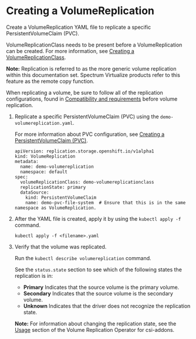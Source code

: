 # Creating a VolumeReplication

Create a VolumeReplication YAML file to replicate a specific PersistentVolumeClaim (PVC).

VolumeReplicationClass needs to be present before a VolumeReplication can be created. For more information, see [Creating a VolumeReplicationClass](csi_ug_config_create_vol_replicationclass.md).

**Note:** Replication is referred to as the more generic volume replication within this documentation set. Spectrum Virtualize products refer to this feature as the remote copy function.

When replicating a volume, be sure to follow all of the replication configurations, found in [Compatibility and requirements](../installation/csi_ug_requirements.md) before volume replication.

1.  Replicate a specific PersistentVolumeClaim (PVC) using the `demo-volumereplication.yaml`.

    For more information about PVC configuration, see [Creating a PersistentVolumeClaim (PVC)](csi_ug_config_create_pvc.md).

    ```
    apiVersion: replication.storage.openshift.io/v1alpha1
    kind: VolumeReplication
    metadata:
      name: demo-volumereplication
      namespace: default
    spec:
      volumeReplicationClass: demo-volumereplicationclass
      replicationState: primary
      dataSource:
        kind: PersistentVolumeClaim
        name: demo-pvc-file-system  # Ensure that this is in the same namespace as VolumeReplication.
    ```

2.  After the YAML file is created, apply it by using the `kubectl apply -f` command.

    ```
    kubectl apply -f <filename>.yaml
    ```

3.  Verify that the volume was replicated.

    Run the `kubectl describe volumereplication` command.

    See the `status.state` section to see which of the following states the replication is in:

    -   **Primary** Indicates that the source volume is the primary volume.
    -   **Secondary** Indicates that the source volume is the secondary volume.
    -   **Unknown** Indicates that the driver does not recognize the replication state.

    **Note:** For information about changing the replication state, see the [Usage](https://github.com/csi-addons/volume-replication-operator/tree/v0.1.0#usage) section of the Volume Replication Operator for csi-addons.